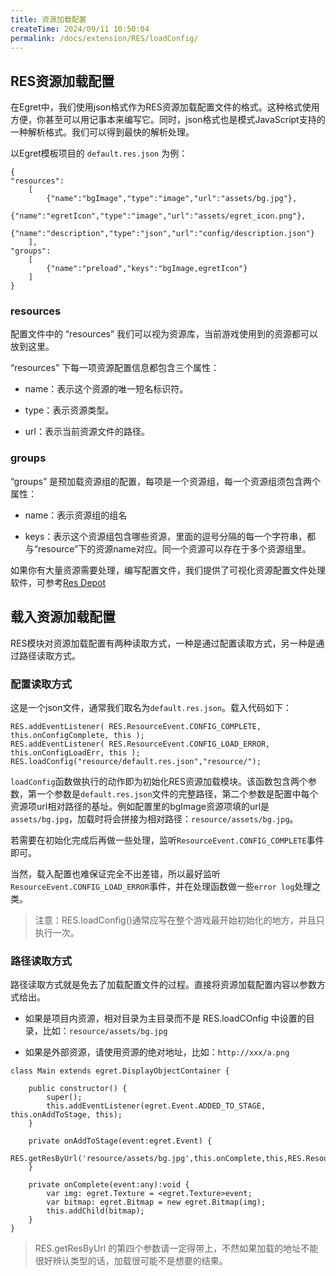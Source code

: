 ```yaml
---
title: 资源加载配置
createTime: 2024/09/11 10:50:04
permalink: /docs/extension/RES/loadConfig/
---
```


## RES资源加载配置

在Egret中，我们使用json格式作为RES资源加载配置文件的格式。这种格式使用方便，你甚至可以用记事本来编写它。同时，json格式也是模式JavaScript支持的一种解析格式。我们可以得到最快的解析处理。

以Egret模板项目的 `default.res.json` 为例：

```
{
"resources":
    [
        {"name":"bgImage","type":"image","url":"assets/bg.jpg"},
        {"name":"egretIcon","type":"image","url":"assets/egret_icon.png"},
        {"name":"description","type":"json","url":"config/description.json"}
    ],
"groups":
    [
        {"name":"preload","keys":"bgImage,egretIcon"}
    ]
}
```
### resources
配置文件中的 “resources” 我们可以视为资源库，当前游戏使用到的资源都可以放到这里。

“resources” 下每一项资源配置信息都包含三个属性：

* name：表示这个资源的唯一短名标识符。

* type：表示资源类型。

* url：表示当前资源文件的路径。

### groups

“groups” 是预加载资源组的配置，每项是一个资源组，每一个资源组须包含两个属性：

* name：表示资源组的组名

* keys：表示这个资源组包含哪些资源，里面的逗号分隔的每一个字符串，都与“resource”下的资源name对应。同一个资源可以存在于多个资源组里。

如果你有大量资源需要处理，编写配置文件，我们提供了可视化资源配置文件处理软件，可参考[Res Depot](../../../tools/ResDepot/manual/README.md)

## 载入资源加载配置

RES模块对资源加载配置有两种读取方式，一种是通过配置读取方式，另一种是通过路径读取方式。

### 配置读取方式

这是一个json文件，通常我们取名为`default.res.json`。载入代码如下：

```
RES.addEventListener( RES.ResourceEvent.CONFIG_COMPLETE, this.onConfigComplete, this ); 
RES.addEventListener( RES.ResourceEvent.CONFIG_LOAD_ERROR, this.onConfigLoadErr, this ); 
RES.loadConfig("resource/default.res.json","resource/");
```

`loadConfig`函数做执行的动作即为初始化RES资源加载模块。该函数包含两个参数，第一个参数是`default.res.json`文件的完整路径，第二个参数是配置中每个资源项url相对路径的基址。例如配置里的bgImage资源项填的url是`assets/bg.jpg`，加载时将会拼接为相对路径：`resource/assets/bg.jpg`。

若需要在初始化完成后再做一些处理，监听`ResourceEvent.CONFIG_COMPLETE`事件即可。

当然，载入配置也难保证完全不出差错，所以最好监听 `ResourceEvent.CONFIG_LOAD_ERROR`事件，并在处理函数做一些`error log`处理之类。

>注意：RES.loadConfig()通常应写在整个游戏最开始初始化的地方，并且只执行一次。

### 路径读取方式

路径读取方式就是免去了加载配置文件的过程。直接将资源加载配置内容以参数方式给出。

* 如果是项目内资源，相对目录为主目录而不是 RES.loadCOnfig 中设置的目录，比如：`resource/assets/bg.jpg`

* 如果是外部资源，请使用资源的绝对地址，比如：`http://xxx/a.png`

```
class Main extends egret.DisplayObjectContainer {

    public constructor() {
        super();
        this.addEventListener(egret.Event.ADDED_TO_STAGE, this.onAddToStage, this);
    }

    private onAddToStage(event:egret.Event) {
        RES.getResByUrl('resource/assets/bg.jpg',this.onComplete,this,RES.ResourceItem.TYPE_IMAGE);
    }

    private onComplete(event:any):void {
        var img: egret.Texture = <egret.Texture>event;
        var bitmap: egret.Bitmap = new egret.Bitmap(img);
        this.addChild(bitmap);
    }
}
```
> RES.getResByUrl 的第四个参数请一定得带上，不然如果加载的地址不能很好辨认类型的话，加载很可能不是想要的结果。